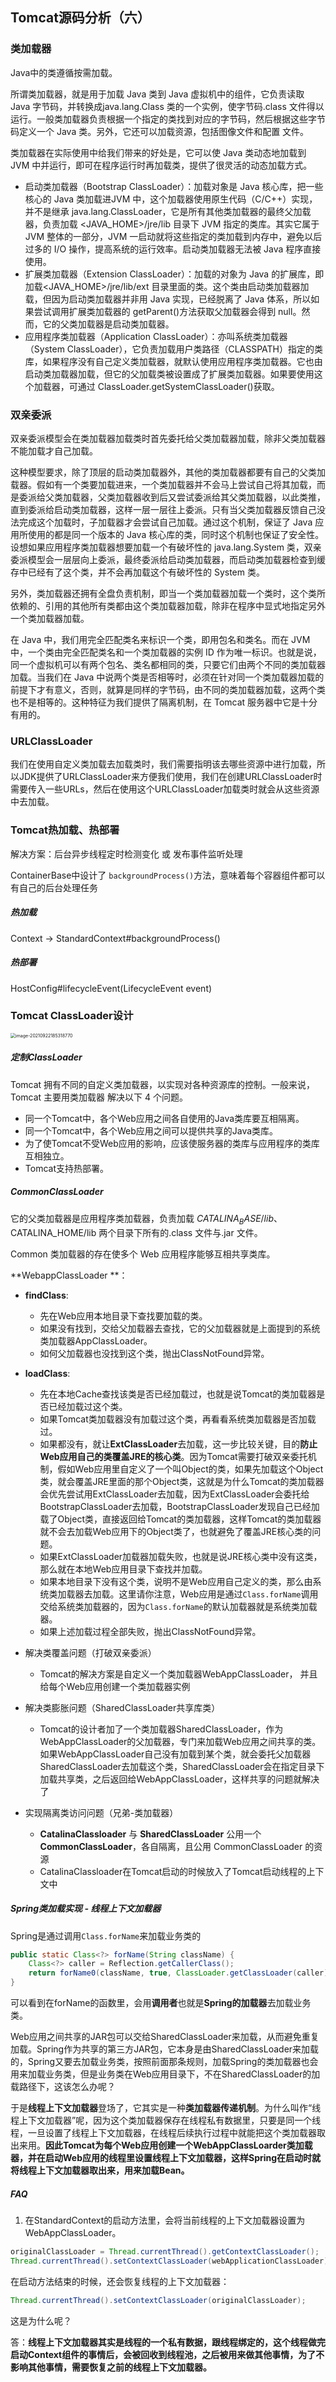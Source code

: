 ## Tomcat源码分析（六）



### 类加载器

Java中的类遵循按需加载。

所谓类加载器，就是⽤于加载 Java 类到 Java 虚拟机中的组件，它负责读取 Java 字节码，并转换成java.lang.Class 类的⼀个实例，使字节码.class ⽂件得以运⾏。⼀般类加载器负责根据⼀个指定的类找到对应的字节码，然后根据这些字节码定义⼀个 Java 类。另外，它还可以加载资源，包括图像⽂件和配置
⽂件。

类加载器在实际使⽤中给我们带来的好处是，它可以使 Java 类动态地加载到 JVM 中并运⾏，即可在程序运⾏时再加载类，提供了很灵活的动态加载⽅式。

- 启动类加载器（Bootstrap ClassLoader）：加载对象是 Java 核⼼库，把⼀些核⼼的 Java 类加载进JVM 中，这个加载器使⽤原⽣代码（C/C++）实现，并不是继承 java.lang.ClassLoader，它是所有其他类加载器的最终⽗加载器，负责加载 <JAVA_HOME>/jre/lib ⽬录下 JVM 指定的类库。其实它属于 JVM 整体的⼀部分，JVM ⼀启动就将这些指定的类加载到内存中，避免以后过多的 I/O 操作，提⾼系统的运⾏效率。启动类加载器⽆法被 Java 程序直接使⽤。
- 扩展类加载器（Extension ClassLoader）：加载的对象为 Java 的扩展库，即加载<JAVA_HOME>/jre/lib/ext ⽬录⾥⾯的类。这个类由启动类加载器加载，但因为启动类加载器并⾮⽤ Java 实现，已经脱离了 Java 体系，所以如果尝试调⽤扩展类加载器的 getParent()⽅法获取⽗加载器会得到 null。然⽽，它的⽗类加载器是启动类加载器。
- 应⽤程序类加载器（Application ClassLoader）：亦叫系统类加载器（System ClassLoader），它负责加载⽤户类路径（CLASSPATH）指定的类库，如果程序没有⾃⼰定义类加载器，就默认使⽤应⽤程序类加载器。它也由启动类加载器加载，但它的⽗加载类被设置成了扩展类加载器。如果要使⽤这个加载器，可通过 ClassLoader.getSystemClassLoader()获取。



### 双亲委派

双亲委派模型会在类加载器加载类时⾸先委托给⽗类加载器加载，除⾮⽗类加载器不能加载才⾃⼰加载。

这种模型要求，除了顶层的启动类加载器外，其他的类加载器都要有⾃⼰的⽗类加载器。假如有⼀个类要加载进来，⼀个类加载器并不会⻢上尝试⾃⼰将其加载，⽽是委派给⽗类加载器，⽗类加载器收到后⼜尝试委派给其⽗类加载器，以此类推，直到委派给启动类加载器，这样⼀层⼀层往上委派。只有当⽗类加载器反馈⾃⼰没法完成这个加载时，⼦加载器才会尝试⾃⼰加载。通过这个机制，保证了 Java 应⽤所使⽤的都是同⼀个版本的 Java 核⼼库的类，同时这个机制也保证了安全性。设想如果应⽤程序类加载器想要加载⼀个有破坏性的 java.lang.System 类，双亲委派模型会⼀层层向上委派，最终委派给启动类加载器，⽽启动类加载器检查到缓存中已经有了这个类，并不会再加载这个有破坏性的 System 类。

另外，类加载器还拥有全盘负责机制，即当⼀个类加载器加载⼀个类时，这个类所依赖的、引⽤的其他所有类都由这个类加载器加载，除⾮在程序中显式地指定另外⼀个类加载器加载。

在 Java 中，我们⽤完全匹配类名来标识⼀个类，即⽤包名和类名。⽽在 JVM 中，⼀个类由完全匹配类名和⼀个类加载器的实例 ID 作为唯⼀标识。也就是说，同⼀个虚拟机可以有两个包名、类名都相同的类，只要它们由两个不同的类加载器加载。当我们在 Java 中说两个类是否相等时，必须在针对同⼀个类加载器加载的前提下才有意义，否则，就算是同样的字节码，由不同的类加载器加载，这两个类也不是相等的。这种特征为我们提供了隔离机制，在 Tomcat 服务器中它是⼗分有⽤的。



### URLClassLoader

我们在使⽤⾃定义类加载去加载类时，我们需要指明该去哪些资源中进⾏加载，所以JDK提供了URLClassLoader来⽅便我们使⽤，我们在创建URLClassLoader时需要传⼊⼀些URLs，然后在使⽤这个URLClassLoader加载类时就会从这些资源中去加载。



### Tomcat热加载、热部署

解决方案：后台异步线程定时检测变化 或 发布事件监听处理

ContainerBase中设计了 `backgroundProcess()`方法，意味着每个容器组件都可以有自己的后台处理任务



##### 热加载

Context -> StandardContext#backgroundProcess()

##### 热部署

HostConfig#lifecycleEvent(LifecycleEvent event)



### Tomcat ClassLoader设计

<img src="assets/image-20210922185318770.png" alt="image-20210922185318770" style="zoom:50%;" />

##### 定制ClassLoader

Tomcat 拥有不同的⾃定义类加载器，以实现对各种资源库的控制。⼀般来说，Tomcat 主要⽤类加载器
解决以下 4 个问题。

- 同⼀个Tomcat中，各个Web应⽤之间各⾃使⽤的Java类库要互相隔离。
- 同⼀个Tomcat中，各个Web应⽤之间可以提供共享的Java类库。
- 为了使Tomcat不受Web应⽤的影响，应该使服务器的类库与应⽤程序的类库互相独⽴。
- Tomcat⽀持热部署。



##### CommonClassLoader

它的⽗类加载器是应⽤程序类加载器，负责加载 $CATALINA_ BASE/lib、$CATALINA_HOME/lib 两个⽬录下所有的.class ⽂件与.jar ⽂件。

Common 类加载器的存在使多个 Web 应⽤程序能够互相共享类库。



**WebappClassLoader **：

- **findClass**:
  - 先在Web应用本地目录下查找要加载的类。
  - 如果没有找到，交给父加载器去查找，它的父加载器就是上面提到的系统类加载器AppClassLoader。
  - 如何父加载器也没找到这个类，抛出ClassNotFound异常。
- **loadClass**:
  - 先在本地Cache查找该类是否已经加载过，也就是说Tomcat的类加载器是否已经加载过这个类。
  - 如果Tomcat类加载器没有加载过这个类，再看看系统类加载器是否加载过。
  - 如果都没有，就让**ExtClassLoader**去加载，这一步比较关键，目的**防止Web应用自己的类覆盖JRE的核心类**。因为Tomcat需要打破双亲委托机制，假如Web应用里自定义了一个叫Object的类，如果先加载这个Object类，就会覆盖JRE里面的那个Object类，这就是为什么Tomcat的类加载器会优先尝试用ExtClassLoader去加载，因为ExtClassLoader会委托给BootstrapClassLoader去加载，BootstrapClassLoader发现自己已经加载了Object类，直接返回给Tomcat的类加载器，这样Tomcat的类加载器就不会去加载Web应用下的Object类了，也就避免了覆盖JRE核心类的问题。
  - 如果ExtClassLoader加载器加载失败，也就是说JRE核心类中没有这类，那么就在本地Web应用目录下查找并加载。
  - 如果本地目录下没有这个类，说明不是Web应用自己定义的类，那么由系统类加载器去加载。这里请你注意，Web应用是通过`Class.forName`调用交给系统类加载器的，因为`Class.forName`的默认加载器就是系统类加载器。
  - 如果上述加载过程全部失败，抛出ClassNotFound异常。

- 解决类覆盖问题（打破双亲委派）
  - Tomcat的解决方案是自定义一个类加载器WebAppClassLoader， 并且给每个Web应用创建一个类加载器实例
- 解决类膨胀问题（SharedClassLoader共享库类）
  - Tomcat的设计者加了一个类加载器SharedClassLoader，作为WebAppClassLoader的父加载器，专门来加载Web应用之间共享的类。如果WebAppClassLoader自己没有加载到某个类，就会委托父加载器SharedClassLoader去加载这个类，SharedClassLoader会在指定目录下加载共享类，之后返回给WebAppClassLoader，这样共享的问题就解决了
- 实现隔离类访问问题（兄弟-类加载器）
  - **CatalinaClassloader** 与 **SharedClassLoader** 公用一个 **CommonClassLoader**，各自隔离，且公用 CommonClassLoader 的资源
  - CatalinaClassloader在Tomcat启动的时候放入了Tomcat启动线程的上下文中



##### Spring类加载实现 - 线程上下文加载器

Spring是通过调用`Class.forName`来加载业务类的

```java
public static Class<?> forName(String className) {
    Class<?> caller = Reflection.getCallerClass();
    return forName0(className, true, ClassLoader.getClassLoader(caller), caller);
}
```

可以看到在forName的函数里，会用**调用者**也就是**Spring的加载器**去加载业务类。

Web应用之间共享的JAR包可以交给SharedClassLoader来加载，从而避免重复加载。Spring作为共享的第三方JAR包，它本身是由SharedClassLoader来加载的，Spring又要去加载业务类，按照前面那条规则，加载Spring的类加载器也会用来加载业务类，但是业务类在Web应用目录下，不在SharedClassLoader的加载路径下，这该怎么办呢？

于是**线程上下文加载器**登场了，它其实是一种**类加载器传递机制**。为什么叫作“线程上下文加载器”呢，因为这个类加载器保存在线程私有数据里，只要是同一个线程，一旦设置了线程上下文加载器，在线程后续执行过程中就能把这个类加载器取出来用。**因此Tomcat为每个Web应用创建一个WebAppClassLoarder类加载器，并在启动Web应用的线程里设置线程上下文加载器，这样Spring在启动时就将线程上下文加载器取出来，用来加载Bean。**



##### FAQ

1. 在StandardContext的启动方法里，会将当前线程的上下文加载器设置为WebAppClassLoader。

```java
originalClassLoader = Thread.currentThread().getContextClassLoader();
Thread.currentThread().setContextClassLoader(webApplicationClassLoader);
```

在启动方法结束的时候，还会恢复线程的上下文加载器：

```java
Thread.currentThread().setContextClassLoader(originalClassLoader);
```

这是为什么呢？

答：**线程上下文加载器其实是线程的一个私有数据，跟线程绑定的，这个线程做完启动Context组件的事情后，会被回收到线程池，之后被用来做其他事情，为了不影响其他事情，需要恢复之前的线程上下文加载器。**